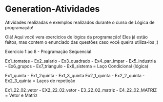 # Generation-Atividades
Atividades realizadas e exemplos realizados durante o curso de Lógica de programação! 

Olá! Aqui você vera exercicios de lógica da programação! Eles já estão feitos, mas contem o enunciado das questões caso você queira utiliza-los ;)

Exercicio 1 ao 8 - Programação Sequencial

Ex1_tomates - Ex2_salario - Ex3_quadrado - Ex4_par_impar - Ex5_industria - Ex6_grupos - Ex7_triangulo - Ex8_sistema = Laço Condicional (lógica)

Ex1_quinta - Ex1_2quinta - Ex1_3_quinta Ex2_1_quinta - Ex2_2_quinta - Ex2_3_quinta = Laços de repetição

Ex1_22_02_vetor - EX2_22_02_vetor - E3_22_02_matriz - E4_22_02_MATRIZ = Vetor e Matriz
